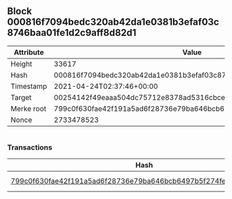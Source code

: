 ## Block 000816f7094bedc320ab42da1e0381b3efaf03c8746baa01fe1d2c9aff8d82d1

Attribute | Value
--- | ---
Height | 33617
Hash | 000816f7094bedc320ab42da1e0381b3efaf03c8746baa01fe1d2c9aff8d82d1
Timestamp | 2021-04-24T02:37:46+00:00
Target | 00254142f49eaaa504dc75712e8378ad5316cbcead634704b3734b6271167cc4
Merke root | 799c0f630fae42f191a5ad6f28736e79ba646bcb6497b5f274fe58bea07298c5
Nonce | 2733478523

```

```

### Transactions

Hash | Amount
--- | ---
[799c0f630fae42f191a5ad6f28736e79ba646bcb6497b5f274fe58bea07298c5](799c0f630fae42f191a5ad6f28736e79ba646bcb6497b5f274fe58bea07298c5.md) | 10.00000000 SKEPTI 
